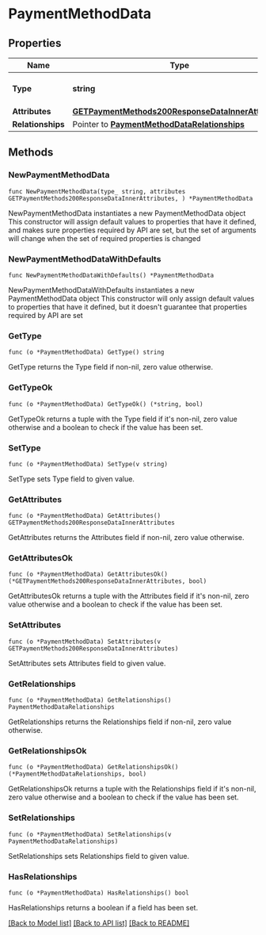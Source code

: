 # PaymentMethodData

## Properties

Name | Type | Description | Notes
------------ | ------------- | ------------- | -------------
**Type** | **string** | The resource&#39;s type | [default to "payment_methods"]
**Attributes** | [**GETPaymentMethods200ResponseDataInnerAttributes**](GETPaymentMethods200ResponseDataInnerAttributes.md) |  | 
**Relationships** | Pointer to [**PaymentMethodDataRelationships**](PaymentMethodDataRelationships.md) |  | [optional] 

## Methods

### NewPaymentMethodData

`func NewPaymentMethodData(type_ string, attributes GETPaymentMethods200ResponseDataInnerAttributes, ) *PaymentMethodData`

NewPaymentMethodData instantiates a new PaymentMethodData object
This constructor will assign default values to properties that have it defined,
and makes sure properties required by API are set, but the set of arguments
will change when the set of required properties is changed

### NewPaymentMethodDataWithDefaults

`func NewPaymentMethodDataWithDefaults() *PaymentMethodData`

NewPaymentMethodDataWithDefaults instantiates a new PaymentMethodData object
This constructor will only assign default values to properties that have it defined,
but it doesn't guarantee that properties required by API are set

### GetType

`func (o *PaymentMethodData) GetType() string`

GetType returns the Type field if non-nil, zero value otherwise.

### GetTypeOk

`func (o *PaymentMethodData) GetTypeOk() (*string, bool)`

GetTypeOk returns a tuple with the Type field if it's non-nil, zero value otherwise
and a boolean to check if the value has been set.

### SetType

`func (o *PaymentMethodData) SetType(v string)`

SetType sets Type field to given value.


### GetAttributes

`func (o *PaymentMethodData) GetAttributes() GETPaymentMethods200ResponseDataInnerAttributes`

GetAttributes returns the Attributes field if non-nil, zero value otherwise.

### GetAttributesOk

`func (o *PaymentMethodData) GetAttributesOk() (*GETPaymentMethods200ResponseDataInnerAttributes, bool)`

GetAttributesOk returns a tuple with the Attributes field if it's non-nil, zero value otherwise
and a boolean to check if the value has been set.

### SetAttributes

`func (o *PaymentMethodData) SetAttributes(v GETPaymentMethods200ResponseDataInnerAttributes)`

SetAttributes sets Attributes field to given value.


### GetRelationships

`func (o *PaymentMethodData) GetRelationships() PaymentMethodDataRelationships`

GetRelationships returns the Relationships field if non-nil, zero value otherwise.

### GetRelationshipsOk

`func (o *PaymentMethodData) GetRelationshipsOk() (*PaymentMethodDataRelationships, bool)`

GetRelationshipsOk returns a tuple with the Relationships field if it's non-nil, zero value otherwise
and a boolean to check if the value has been set.

### SetRelationships

`func (o *PaymentMethodData) SetRelationships(v PaymentMethodDataRelationships)`

SetRelationships sets Relationships field to given value.

### HasRelationships

`func (o *PaymentMethodData) HasRelationships() bool`

HasRelationships returns a boolean if a field has been set.


[[Back to Model list]](../README.md#documentation-for-models) [[Back to API list]](../README.md#documentation-for-api-endpoints) [[Back to README]](../README.md)


